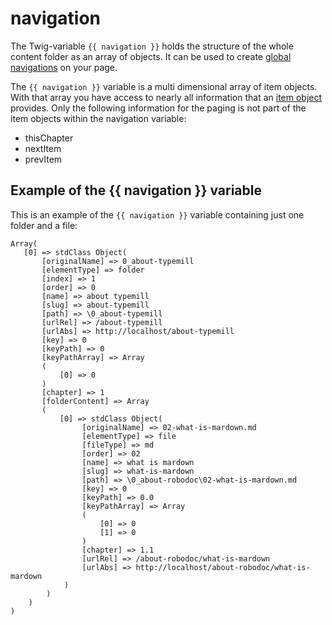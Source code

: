 # navigation

The Twig-variable `{{ navigation }}` holds the structure of the whole content folder as an array of objects. It can be used to create [global navigations](/theme-developers/examples/create-navigations) on your page.

The `{{ navigation }}` variable is a multi dimensional array of item objects. With that array you have access to nearly all information that an [item object](/theme-developers/theme-variables/item) provides. Only the following information for the paging is not part of the item objects within the navigation variable:

- thisChapter
- nextItem
- prevItem

## Example of the {{ navigation }} variable 

This is an example of the `{{ navigation }}`  variable containing just one folder and a file:

    Array(
       [0] => stdClass Object(
           [originalName] => 0_about-typemill
           [elementType] => folder
           [index] => 1
           [order] => 0
           [name] => about typemill
           [slug] => about-typemill
           [path] => \0_about-typemill
           [urlRel] => /about-typemill
           [urlAbs] => http://localhost/about-typemill
           [key] => 0
           [keyPath] => 0
           [keyPathArray] => Array
           (
               [0] => 0
           )
           [chapter] => 1
           [folderContent] => Array
           (
               [0] => stdClass Object(
                    [originalName] => 02-what-is-mardown.md
                    [elementType] => file
                    [fileType] => md
                    [order] => 02
                    [name] => what is mardown
                    [slug] => what-is-mardown
                    [path] => \0_about-robodoc\02-what-is-mardown.md
                    [key] => 0
                    [keyPath] => 0.0
                    [keyPathArray] => Array
                    (
                        [0] => 0
                        [1] => 0
                    )
                    [chapter] => 1.1
                    [urlRel] => /about-robodoc/what-is-mardown
                    [urlAbs] => http://localhost/about-robodoc/what-is-mardown
                )
            )
        )
    )

